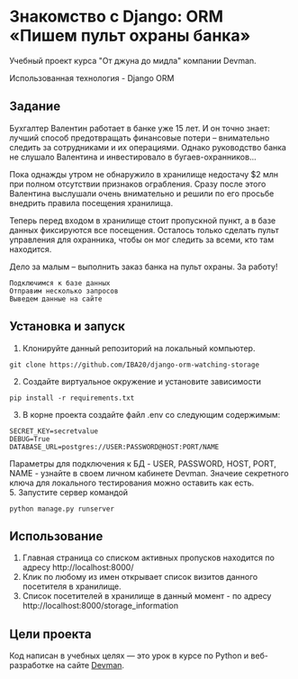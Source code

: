 # Знакомство с Django: ORM «Пишем пульт охраны банка»

Учебный проект курса "От джуна до мидла" компании Devman. 

Использованная технология - Django ORM


## Задание

Бухгалтер Валентин работает в банке уже 15 лет. И он точно знает: лучший способ предотвращать финансовые потери – внимательно следить за сотрудниками и их операциями. Однако руководство банка не слушало Валентина и инвестировало в бугаев-охранников…

Пока однажды утром не обнаружило в хранилище недостачу $2 млн при полном отсутствии признаков ограбления. Сразу после этого Валентина выслушали очень внимательно и решили по его просьбе внедрить правила посещения хранилища.

Теперь перед входом в хранилище стоит пропускной пункт, а в базе данных фиксируются все посещения. Осталось только сделать пульт управления для охранника, чтобы он мог следить за всеми, кто там находится.

Дело за малым – выполнить заказ банка на пульт охраны. За работу!

    Подключимся к базе данных
    Отправим несколько запросов
    Выведем данные на сайте



## Установка и запуск

1. Клонируйте данный репозиторий на локальный компьютер.
```
git clone https://github.com/IBA20/django-orm-watching-storage
```
2. Создайте виртуальное окружение и установите зависимости
```
pip install -r requirements.txt
```
3. В корне проекта создайте файл .env со следующим содержимым:
```
SECRET_KEY=secretvalue
DEBUG=True
DATABASE_URL=postgres://USER:PASSWORD@HOST:PORT/NAME
```
Параметры для подключения к БД - USER, PASSWORD, HOST, PORT, NAME - узнайте в своем личном кабинете Devman. Значеие секретного ключа для локального тестирования можно оставить как есть.  
5. Запустите сервер командой
```
python manage.py runserver
```


## Использование

1. Главная страница со списком активных пропусков находится по адресу http://localhost:8000/
2. Клик по любому из имен открывает список визитов данного посетителя в хранилище.
3. Список посетителей в хранилище в данный момент - по адресу http://localhost:8000/storage_information

## Цели проекта

Код написан в учебных целях — это урок в курсе по Python и веб-разработке на сайте [Devman](https://dvmn.org).

